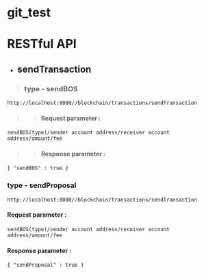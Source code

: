 # git_test

# RESTful API

- ## sendTransaction

> ### type - sendBOS

```
http://localhost:8080//blockchain/transactions/sendTransaction
```
>>#### Request parameter :
```
sendBOS(type)/sender account address/receiver account address/amount/fee
```
>>#### Response parameter :
```
{ "sendBOS" : true }
```

### type - sendProposal

```
http://localhost:8080//blockchain/transactions/sendTransaction
```
#### Request parameter :
```
sendBOS(type)/sender account address/receiver account address/amount/fee
```
#### Response parameter :
```
{ "sendProposal" : true }
```